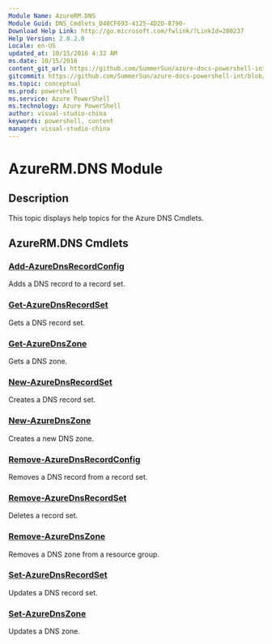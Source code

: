 ```yaml
---
Module Name: AzureRM.DNS
Module Guid: DNS_Cmdlets_D48CF693-4125-4D2D-8790-
Download Help Link: http://go.microsoft.com/fwlink/?LinkId=280237
Help Version: 2.0.2.0
Locale: en-US
updated_at: 10/15/2016 4:32 AM
ms.date: 10/15/2016
content_git_url: https://github.com/SummerSun/azure-docs-powershell-int/blob/master/azureps-cmdlets-docs/ResourceManager/AzureRM.DNS/v0.9.8/CmdletMDs/AzureRM.DNS.md
gitcommit: https://github.com/SummerSun/azure-docs-powershell-int/blob/1bfd8e268acfc1799ad3f17c5a982578f54443cf/azureps-cmdlets-docs/ResourceManager/AzureRM.DNS/v0.9.8/CmdletMDs/AzureRM.DNS.md
ms.topic: conceptual
ms.prod: powershell
ms.service: Azure PowerShell
ms.technology: Azure PowerShell
author: visual-studio-china
keywords: powershell, content
manager: visual-studio-china
---
```


# AzureRM.DNS Module
## Description
This topic displays help topics for the Azure DNS Cmdlets. 

## AzureRM.DNS Cmdlets
### [Add-AzureDnsRecordConfig](Add-AzureDnsRecordConfig.md)
Adds a DNS record to a record set.


### [Get-AzureDnsRecordSet](Get-AzureDnsRecordSet.md)
Gets a DNS record set.


### [Get-AzureDnsZone](Get-AzureDnsZone.md)
Gets a DNS zone.


### [New-AzureDnsRecordSet](New-AzureDnsRecordSet.md)
Creates a DNS record set.


### [New-AzureDnsZone](New-AzureDnsZone.md)
Creates a new DNS zone.


### [Remove-AzureDnsRecordConfig](Remove-AzureDnsRecordConfig.md)
Removes a DNS record from a record set.


### [Remove-AzureDnsRecordSet](Remove-AzureDnsRecordSet.md)
Deletes a record set.


### [Remove-AzureDnsZone](Remove-AzureDnsZone.md)
Removes a DNS zone from a resource group.


### [Set-AzureDnsRecordSet](Set-AzureDnsRecordSet.md)
Updates a DNS record set.


### [Set-AzureDnsZone](Set-AzureDnsZone.md)
Updates a DNS zone.



